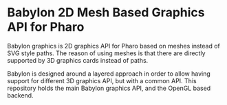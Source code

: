 # Babylon 2D Mesh Based Graphics API for Pharo

Babylon graphics is 2D graphics API for Pharo based on meshes instead of SVG style paths. The reason of using meshes is that there are directly supported by 3D graphics cards instead of paths.

Babylon is designed around a layered approach in order to allow having support for different 3D graphics API, but with a common API. This repository holds the main Babylon graphics API, and the OpenGL based backend.
